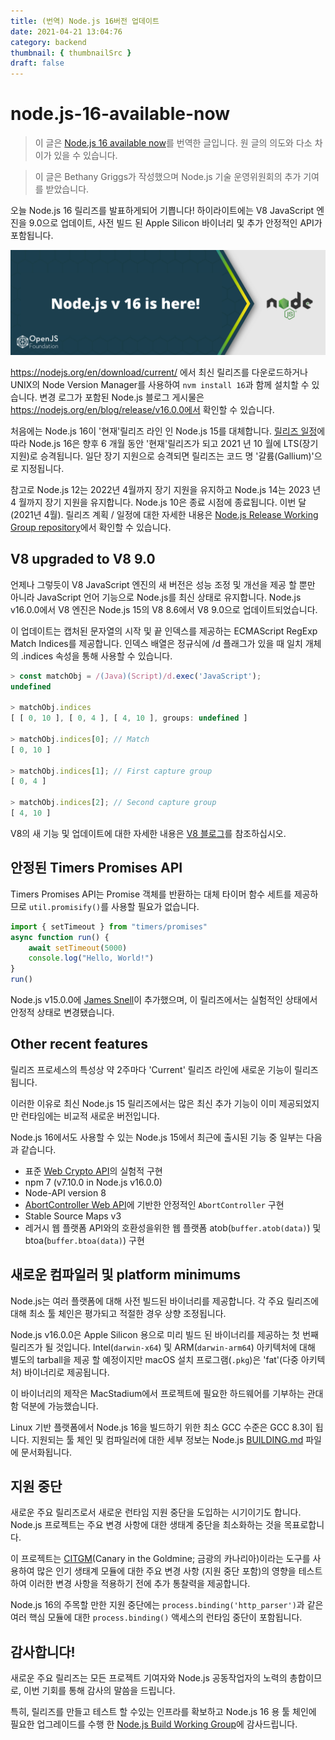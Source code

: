 ```yaml
---
title: (번역) Node.js 16버전 업데이트
date: 2021-04-21 13:04:76
category: backend
thumbnail: { thumbnailSrc }
draft: false
---
```


# node.js-16-available-now

> 이 글은 [Node.js 16 available now](https://nodejs.medium.com/node-js-16-available-now-7f5099a97e70)를 번역한 글입니다.
> 원 글의 의도와 다소 차이가 있을 수 있습니다.

> 이 글은 Bethany Griggs가 작성했으며 Node.js 기술 운영위원회의 추가 기여를 받았습니다.

오늘 Node.js 16 릴리즈를 발표하게되어 기쁩니다! 하이라이트에는 V8 JavaScript 엔진을 9.0으로 업데이트, 사전 빌드 된 Apple Silicon 바이너리 및 추가 안정적인 API가 포함됩니다.

![picture 1](images/2021-04-21/f97b930b7b99c6ee5de77b1980ae1619a6b2a7779dfc5af2cec633c5fe5ad83b.png)

https://nodejs.org/en/download/current/ 에서 최신 릴리즈를 다운로드하거나 UNIX의 Node Version Manager를 사용하여 `nvm install 16`과 함께 설치할 수 있습니다. 변경 로그가 포함된 Node.js 블로그 게시물은 https://nodejs.org/en/blog/release/v16.0.0에서 확인할 수 있습니다.

처음에는 Node.js 16이 '현재'릴리즈 라인 인 Node.js 15를 대체합니다. [릴리즈 일정](https://github.com/nodejs/Release#release-schedule)에 따라 Node.js 16은 향후 6 개월 동안 '현재'릴리즈가 되고 2021 년 10 월에 LTS(장기 지원)로 승격됩니다. 일단 장기 지원으로 승격되면 릴리즈는 코드 명 '갈륨(Gallium)'으로 지정됩니다.

참고로 Node.js 12는 2022년 4월까지 장기 지원을 유지하고 Node.js 14는 2023 년 4 월까지 장기 지원을 유지합니다. Node.js 10은 종료 시점에 종료됩니다. 이번 달 (2021년 4월). 릴리즈 계획 / 일정에 대한 자세한 내용은 [Node.js Release Working Group repository](https://github.com/nodejs/release)에서 확인할 수 있습니다.

## V8 upgraded to V8 9.0

언제나 그렇듯이 V8 JavaScript 엔진의 새 버전은 성능 조정 및 개선을 제공 할 뿐만 아니라 JavaScript 언어 기능으로 Node.js를 최신 상태로 유지합니다. Node.js v16.0.0에서 V8 엔진은 Node.js 15의 V8 8.6에서 V8 9.0으로 업데이트되었습니다.

이 업데이트는 캡처된 문자열의 시작 및 끝 인덱스를 제공하는 ECMAScript RegExp Match Indices를 제공합니다. 인덱스 배열은 정규식에 /d 플래그가 있을 때 일치 개체의 .indices 속성을 통해 사용할 수 있습니다.

```js
> const matchObj = /(Java)(Script)/d.exec('JavaScript');
undefined

> matchObj.indices
[ [ 0, 10 ], [ 0, 4 ], [ 4, 10 ], groups: undefined ]

> matchObj.indices[0]; // Match
[ 0, 10 ]

> matchObj.indices[1]; // First capture group
[ 0, 4 ]

> matchObj.indices[2]; // Second capture group
[ 4, 10 ]
```

V8의 새 기능 및 업데이트에 대한 자세한 내용은 [V8 블로그](https://v8.dev/)를 참조하십시오.

## 안정된 Timers Promises API

Timers Promises API는 Promise 객체를 반환하는 대체 타이머 함수 세트를 제공하므로 `util.promisify()`를 사용할 필요가 없습니다.

```js
import { setTimeout } from "timers/promises"
async function run() {
	await setTimeout(5000)
	console.log("Hello, World!")
}
run()
```

Node.js v15.0.0에 [James Snell](https://github.com/nodejs/node/pull/33950)이 추가했으며, 이 릴리즈에서는 실험적인 상태에서 안정적 상태로 변경됐습니다.

## Other recent features

릴리즈 프로세스의 특성상 약 2주마다 'Current' 릴리즈 라인에 새로운 기능이 릴리즈됩니다.

이러한 이유로 최신 Node.js 15 릴리즈에서는 많은 최신 추가 기능이 이미 제공되었지만 런타임에는 비교적 새로운 버전입니다.

Node.js 16에서도 사용할 수 있는 Node.js 15에서 최근에 출시된 기능 중 일부는 다음과 같습니다.

-   표준 [Web Crypto API](https://www.w3.org/TR/WebCryptoAPI/)의 실험적 구현
-   npm 7 (v7.10.0 in Node.js v16.0.0)
-   Node-API version 8
-   [AbortController Web API](https://developer.mozilla.org/en-US/docs/Web/API/AbortController)에 기반한 안정적인 `AbortController` 구현
-   Stable Source Maps v3
-   레거시 웹 플랫폼 API와의 호환성을위한 웹 플랫폼 atob(`buffer.atob(data)`) 및 btoa(`buffer.btoa(data)`) 구현

## 새로운 컴파일러 및 platform minimums

Node.js는 여러 플랫폼에 대해 사전 빌드된 바이너리를 제공합니다. 각 주요 릴리즈에 대해 최소 툴 체인은 평가되고 적절한 경우 상향 조정됩니다.

Node.js v16.0.0은 Apple Silicon 용으로 미리 빌드 된 바이너리를 제공하는 첫 번째 릴리즈가 될 것입니다. Intel(`darwin-x64`) 및 ARM(`darwin-arm64`) 아키텍처에 대해 별도의 tarball을 제공 할 예정이지만 macOS 설치 프로그램(`.pkg`)은 'fat'(다중 아키텍처) 바이너리로 제공됩니다.

이 바이너리의 제작은 MacStadium에서 프로젝트에 필요한 하드웨어를 기부하는 관대함 덕분에 가능했습니다.

Linux 기반 플랫폼에서 Node.js 16을 빌드하기 위한 최소 GCC 수준은 GCC 8.3이 됩니다. 지원되는 툴 체인 및 컴파일러에 대한 세부 정보는 Node.js [BUILDING.md](https://github.com/nodejs/node/blob/v12.x/BUILDING.md#platform-list) 파일에 문서화됩니다.

## 지원 중단

새로운 주요 릴리즈로서 새로운 런타임 지원 중단을 도입하는 시기이기도 합니다. Node.js 프로젝트는 주요 변경 사항에 대한 생태계 중단을 최소화하는 것을 목표로합니다.

이 프로젝트는 [CITGM](https://github.com/nodejs/citgm)(Canary in the Goldmine; 금광의 카나리아)이라는 도구를 사용하여 많은 인기 생태계 모듈에 대한 주요 변경 사항 (지원 중단 포함)의 영향을 테스트하여 이러한 변경 사항을 적용하기 전에 추가 통찰력을 제공합니다.

Node.js 16의 주목할 만한 지원 중단에는 `process.binding('http_parser')`과 같은 여러 핵심 모듈에 대한 `process.binding()` 액세스의 런타임 중단이 포함됩니다.

## 감사합니다!

새로운 주요 릴리즈는 모든 프로젝트 기여자와 Node.js 공동작업자의 노력의 총합이므로, 이번 기회를 통해 감사의 말씀을 드립니다.

특히, 릴리즈를 만들고 테스트 할 수있는 인프라를 확보하고 Node.js 16 용 툴 체인에 필요한 업그레이드를 수행 한 [Node.js Build Working Group](https://github.com/nodejs/build)에 감사드립니다.
